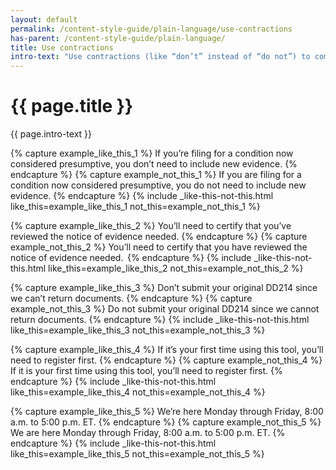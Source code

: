 ```yaml
---
layout: default
permalink: /content-style-guide/plain-language/use-contractions
has-parent: /content-style-guide/plain-language/
title: Use contractions
intro-text: "Use contractions (like “don’t” instead of “do not”) to communicate with our audience in a conversational way." 
---
```


# {{ page.title }}

<div class="va-introtext" markdown="1">
   {{ page.intro-text }}
</div>

{% capture example_like_this_1 %}
If you’re filing for a condition now considered presumptive, you don’t need to include new evidence.
{% endcapture %}
{% capture example_not_this_1 %}
If you are filing for a condition now considered presumptive, you do not need to include new evidence.
{% endcapture %}
{% include _like-this-not-this.html like_this=example_like_this_1 not_this=example_not_this_1 %}

{% capture example_like_this_2 %}
You’ll need to certify that you’ve reviewed the notice of evidence needed.
{% endcapture %}
{% capture example_not_this_2 %}
You’ll need to certify that you have reviewed the notice of evidence needed. 
{% endcapture %}
{% include _like-this-not-this.html like_this=example_like_this_2 not_this=example_not_this_2 %}

{% capture example_like_this_3 %}
Don’t submit your original DD214 since we can’t return documents.
{% endcapture %}
{% capture example_not_this_3 %}
Do not submit your original DD214 since we cannot return documents.
{% endcapture %}
{% include _like-this-not-this.html like_this=example_like_this_3 not_this=example_not_this_3 %}

{% capture example_like_this_4 %}
If it’s your first time using this tool, you’ll need to register first.
{% endcapture %}
{% capture example_not_this_4 %}
If it is your first time using this tool, you’ll need to register first.
{% endcapture %}
{% include _like-this-not-this.html like_this=example_like_this_4 not_this=example_not_this_4 %}

{% capture example_like_this_5 %}
We’re here Monday through Friday, 8:00 a.m. to 5:00 p.m. ET. 
{% endcapture %}
{% capture example_not_this_5 %}
We are here Monday through Friday, 8:00 a.m. to 5:00 p.m. ET.
{% endcapture %}
{% include _like-this-not-this.html like_this=example_like_this_5 not_this=example_not_this_5 %}
